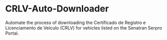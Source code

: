 # CRLV-Auto-Downloader
Automate the process of downloading the Certificado de Registro e Licenciamento de Veículo (CRLV) for vehicles listed on the Senatran Serpro Portal.
